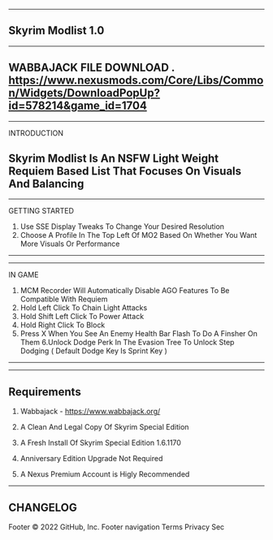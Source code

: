 ------------------------
Skyrim Modlist 1.0
------------------------
------------------------
 WABBAJACK FILE DOWNLOAD
 . https://www.nexusmods.com/Core/Libs/Common/Widgets/DownloadPopUp?id=578214&game_id=1704
------------------------


------------
INTRODUCTION

Skyrim Modlist Is An NSFW Light Weight Requiem Based List That Focuses On Visuals And Balancing
------------
---------------
GETTING STARTED
1. Use SSE Display Tweaks To Change Your Desired Resolution
2. Choose A Profile In The Top Left Of MO2 Based On Whether You Want More Visuals Or Performance
---------------
-------
IN GAME
1. MCM Recorder Will Automatically Disable AGO Features To Be Compatible With Requiem
2. Hold Left Click To Chain Light Attacks
3. Hold Shift Left Click To Power Attack
4. Hold Right Click To Block
5. Press X When You See An Enemy Health Bar Flash To Do A Finsher On Them
6.Unlock Dodge Perk In The Evasion Tree To Unlock Step Dodging ( Default Dodge Key Is Sprint Key )
-------
------------
Requirements
------------
1. Wabbajack - https://www.wabbajack.org/

2. A Clean And Legal Copy Of Skyrim Special Edition

3. A Fresh Install Of Skyrim Special Edition 1.6.1170

4. Anniversary Edition Upgrade Not Required

4. A Nexus Premium Account is Higly Recommended

---------
CHANGELOG
---------
Footer
© 2022 GitHub, Inc.
Footer navigation
Terms
Privacy
Sec
